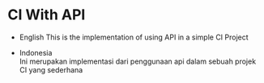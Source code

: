 # CI With API

- English
  This is the implementation of using API in a simple CI Project

- Indonesia  
  Ini merupakan implementasi dari penggunaan api dalam sebuah projek CI yang sederhana
